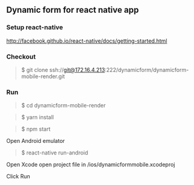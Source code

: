 ## Dynamic form for react native app

### Setup react-native

http://facebook.github.io/react-native/docs/getting-started.html

### Checkout

> $ git clone ssh://git@172.16.4.213:222/dynamicform/dynamicform-mobile-render.git

### Run

> $ cd dynamicform-mobile-render

> $ yarn install

> $ npm start

Open Android emulator
> $ react-native run-android

Open Xcode open project file in /ios/dynamicformmobile.xcodeproj

Click Run